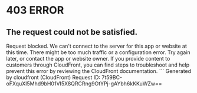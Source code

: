 # 403 ERROR

## The request could not be satisfied.

Request blocked. We can't connect to the server for this app or website at this time. There might be too much traffic or a configuration error. Try again later, or contact the app or website owner. If you provide content to customers through CloudFront, you can find steps to troubleshoot and help prevent this error by reviewing the CloudFront documentation. ```
Generated by cloudfront (CloudFront)
Request ID: 7t59BC-oFXquXI5Mhd9bH01VI5X8QRCRng9OtYPj-gAYbh6kKKuWZw==

```

